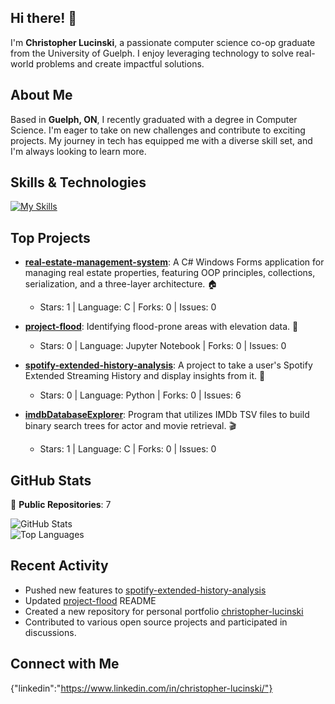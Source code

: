 ## Hi there! 👋

I'm **Christopher Lucinski**, a passionate computer science co-op graduate from the University of Guelph. I enjoy leveraging technology to solve real-world problems and create impactful solutions.

## About Me

Based in **Guelph, ON**, I recently graduated with a degree in Computer Science. I'm eager to take on new challenges and contribute to exciting projects. My journey in tech has equipped me with a diverse skill set, and I'm always looking to learn more.

## Skills & Technologies

[![My Skills](https://skillicons.dev/icons?i=c,cs,py,js,ts,html,css,docker,git)](https://skillicons.dev)

## Top Projects

- [**real-estate-management-system**](https://github.com/cLucinski/real-estate-management-system): A C# Windows Forms application for managing real estate properties, featuring OOP principles, collections, serialization, and a three-layer architecture. 🏠
  - Stars: 1 | Language: C | Forks: 0 | Issues: 0

- [**project-flood**](https://github.com/cLucinski/project-flood): Identifying flood-prone areas with elevation data. 🌊
  - Stars: 0 | Language: Jupyter Notebook | Forks: 0 | Issues: 0

- [**spotify-extended-history-analysis**](https://github.com/cLucinski/spotify-extended-history-analysis): A project to take a user's Spotify Extended Streaming History and display insights from it. 🎵
  - Stars: 0 | Language: Python | Forks: 0 | Issues: 6

- [**imdbDatabaseExplorer**](https://github.com/cLucinski/imdbDatabaseExplorer): Program that utilizes IMDb TSV files to build binary search trees for actor and movie retrieval. 🎬
  - Stars: 1 | Language: C | Forks: 0 | Issues: 0

## GitHub Stats

🚀 **Public Repositories**: 7   

![GitHub Stats](https://github-readme-stats.vercel.app/api?username=cLucinski&show_icons=true&theme=radical)  
![Top Languages](https://github-readme-stats.vercel.app/api/top-langs/?username=cLucinski&layout=compact&theme=radical)

## Recent Activity

- Pushed new features to [spotify-extended-history-analysis](https://github.com/cLucinski/spotify-extended-history-analysis)  
- Updated [project-flood](https://github.com/cLucinski/project-flood) README  
- Created a new repository for personal portfolio [christopher-lucinski](https://github.com/cLucinski/christopher-lucinski)  
- Contributed to various open source projects and participated in discussions.


## Connect with Me

{"linkedin":"https://www.linkedin.com/in/christopher-lucinski/"}
